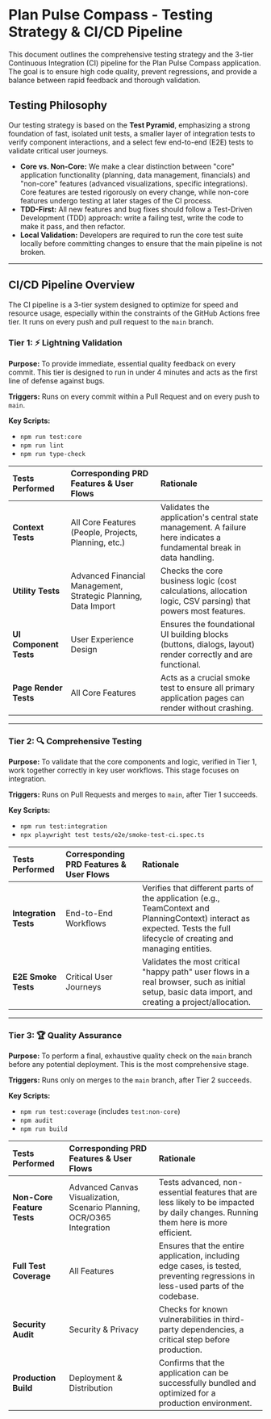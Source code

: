 # Plan Pulse Compass - Testing Strategy & CI/CD Pipeline

This document outlines the comprehensive testing strategy and the 3-tier Continuous Integration (CI) pipeline for the Plan Pulse Compass application. The goal is to ensure high code quality, prevent regressions, and provide a balance between rapid feedback and thorough validation.

## Testing Philosophy

Our testing strategy is based on the **Test Pyramid**, emphasizing a strong foundation of fast, isolated unit tests, a smaller layer of integration tests to verify component interactions, and a select few end-to-end (E2E) tests to validate critical user journeys.

- **Core vs. Non-Core:** We make a clear distinction between "core" application functionality (planning, data management, financials) and "non-core" features (advanced visualizations, specific integrations). Core features are tested rigorously on every change, while non-core features undergo testing at later stages of the CI process.
- **TDD-First:** All new features and bug fixes should follow a Test-Driven Development (TDD) approach: write a failing test, write the code to make it pass, and then refactor.
- **Local Validation:** Developers are required to run the core test suite locally before committing changes to ensure that the main pipeline is not broken.

---

## CI/CD Pipeline Overview

The CI pipeline is a 3-tier system designed to optimize for speed and resource usage, especially within the constraints of the GitHub Actions free tier. It runs on every push and pull request to the `main` branch.

### Tier 1: ⚡ Lightning Validation

**Purpose:** To provide immediate, essential quality feedback on every commit. This tier is designed to run in under 4 minutes and acts as the first line of defense against bugs.

**Triggers:** Runs on every commit within a Pull Request and on every push to `main`.

**Key Scripts:**

- `npm run test:core`
- `npm run lint`
- `npm run type-check`

| Tests Performed        | Corresponding PRD Features & User Flows                        | Rationale                                                                                                            |
| :--------------------- | :------------------------------------------------------------- | :------------------------------------------------------------------------------------------------------------------- |
| **Context Tests**      | All Core Features (People, Projects, Planning, etc.)           | Validates the application's central state management. A failure here indicates a fundamental break in data handling. |
| **Utility Tests**      | Advanced Financial Management, Strategic Planning, Data Import | Checks the core business logic (cost calculations, allocation logic, CSV parsing) that powers most features.         |
| **UI Component Tests** | User Experience Design                                         | Ensures the foundational UI building blocks (buttons, dialogs, layout) render correctly and are functional.          |
| **Page Render Tests**  | All Core Features                                              | Acts as a crucial smoke test to ensure all primary application pages can render without crashing.                    |

---

### Tier 2: 🔍 Comprehensive Testing

**Purpose:** To validate that the core components and logic, verified in Tier 1, work together correctly in key user workflows. This stage focuses on integration.

**Triggers:** Runs on Pull Requests and merges to `main`, after Tier 1 succeeds.

**Key Scripts:**

- `npm run test:integration`
- `npx playwright test tests/e2e/smoke-test-ci.spec.ts`

| Tests Performed       | Corresponding PRD Features & User Flows | Rationale                                                                                                                                                                  |
| :-------------------- | :-------------------------------------- | :------------------------------------------------------------------------------------------------------------------------------------------------------------------------- |
| **Integration Tests** | End-to-End Workflows                    | Verifies that different parts of the application (e.g., TeamContext and PlanningContext) interact as expected. Tests the full lifecycle of creating and managing entities. |
| **E2E Smoke Tests**   | Critical User Journeys                  | Validates the most critical "happy path" user flows in a real browser, such as initial setup, basic data import, and creating a project/allocation.                        |

---

### Tier 3: 🏆 Quality Assurance

**Purpose:** To perform a final, exhaustive quality check on the `main` branch before any potential deployment. This is the most comprehensive stage.

**Triggers:** Runs only on merges to the `main` branch, after Tier 2 succeeds.

**Key Scripts:**

- `npm run test:coverage` (includes `test:non-core`)
- `npm audit`
- `npm run build`

| Tests Performed            | Corresponding PRD Features & User Flows                                | Rationale                                                                                                                         |
| :------------------------- | :--------------------------------------------------------------------- | :-------------------------------------------------------------------------------------------------------------------------------- |
| **Non-Core Feature Tests** | Advanced Canvas Visualization, Scenario Planning, OCR/O365 Integration | Tests advanced, non-essential features that are less likely to be impacted by daily changes. Running them here is more efficient. |
| **Full Test Coverage**     | All Features                                                           | Ensures that the entire application, including edge cases, is tested, preventing regressions in less-used parts of the codebase.  |
| **Security Audit**         | Security & Privacy                                                     | Checks for known vulnerabilities in third-party dependencies, a critical step before production.                                  |
| **Production Build**       | Deployment & Distribution                                              | Confirms that the application can be successfully bundled and optimized for a production environment.                             |
